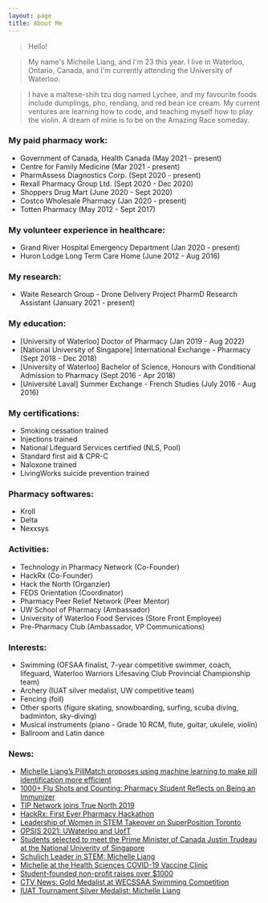 ```yaml
---
layout: page
title: About Me
---
```



> Hello!

> My name's Michelle Liang, and I'm 23 this year. I live in Waterloo, Ontario, Canada, and I'm currently attending the University of Waterloo. 

> I have a maltese-shih tzu dog named Lychee, and my favourite foods include dumplings, pho, rendang, and red bean ice cream. My current ventures are learning how to code, and teaching myself how to play the violin. A dream of mine is to be on the Amazing Race someday.


### My paid pharmacy work:

- Government of Canada, Health Canada (May 2021 - present)
- Centre for Family Medicine (Mar 2021 - present)
- PharmAssess Diagnostics Corp. (Sept 2020 - present)
- Rexall Pharmacy Group Ltd. (Sept 2020 - Dec 2020)
- Shoppers Drug Mart (June 2020 - Sept 2020)
- Costco Wholesale Pharmacy (Jan 2020 - present)
- Totten Pharmacy (May 2012 - Sept 2017)

### My volunteer experience in healthcare:

- Grand River Hospital Emergency Department (Jan 2020 - present)
- Huron Lodge Long Term Care Home (June 2012 - Aug 2016)

### My research:
- Waite Research Group - Drone Delivery Project PharmD Research Assistant (January 2021 - present)

### My education:

- [University of Waterloo] Doctor of Pharmacy (Jan 2019 - Aug 2022)
- [National University of Singapore] International Exchange - Pharmacy (Sept 2018 - Dec 2018)
- [University of Waterloo] Bachelor of Science, Honours with Conditional Admission to Pharmacy (Sept 2016 - Apr 2018)
- [Université Laval] Summer Exchange - French Studies (July 2016 - Aug 2016)

### My certifications:

- Smoking cessation trained
- Injections trained
- National Lifeguard Services certified (NLS, Pool)
- Standard first aid & CPR-C
- Naloxone trained
- LivingWorks suicide prevention trained

### Pharmacy softwares:
- Kroll
- Delta
- Nexxsys

### Activities:
- Technology in Pharmacy Network (Co-Founder)
- HackRx (Co-Founder)
- Hack the North (Organzier)
- FEDS Orientation (Coordinator)
- Pharmacy Peer Relief Network (Peer Mentor)
- UW School of Pharmacy (Ambassador)
- University of Waterloo Food Services (Store Front Employee)
- Pre-Pharmacy Club (Ambassador, VP Communications)

### Interests:
- Swimming (OFSAA finalist, 7-year competitive swimmer, coach, lifeguard, Waterloo Warriors Lifesaving Club Provincial Championship team)
- Archery (IUAT silver medalist, UW competitive team)
- Fencing (foil)
- Other sports (figure skating, snowboarding, surfing, scuba diving, badminton, sky-diving)
- Musical instruments (piano - Grade 10 RCM, flute, guitar, ukulele, violin)
- Ballroom and Latin dance

### News:
- [Michelle Liang’s PillMatch proposes using machine learning to make pill identification more efficient](https://uwaterloo.ca/pharmacy/news/michelle-liangs-pillmatch-proposes-using-machine-learning)  
- [1000+ Flu Shots and Counting: Pharmacy Student Reflects on Being an Immunizer](https://uwaterloo.ca/pharmacy/news/1000-flu-shots-and-counting-pharmacy-student-reflects-being)  
- [TIP Network joins True North 2019](https://uwaterloo.ca/pharmacy/news/pharmacy-students-join-technology-leaders-true-north)  
- [HackRx: ](https://uwaterloo.ca/pharmacy/news/hackrx-us-students-across-canada-invited-pharmacy-and)[First Ever Pharmacy Hackathon](https://uwaterloo.ca/pharmacy/news/hackrx-big-success-attendees-share-experiences-first)
- [Leadership of Women in STEM Takeover on SuperPosition Toronto](https://www.instagram.com/p/CJ2CcP4AqWW/)
- [OPSIS 2021: UWaterloo and UofT](https://pharmacy.utoronto.ca/news-announcements/ontario-pharmd-students-look-pharmacys-horizons-student-conference)  
- [Students selected to meet the Prime Minister of Canada Justin Trudeau at the National Univerity of Singapore](https://www.facebook.com/nus.singapore/videos/556982028082497/?__cft__[0]=AZVKz3ullWhAxUJUx7qr7n03mdwSe2f6Sdlx6lelUC1fAo3xruM-fCmnKqRuzI4t-R7t9wvohFl5uim9Rz9ruJ-io-aRYNpZIrlrbTMVMW67LHiLaFsWX0I4vJbl3zIIkQ_KMJRltHQOxUCzxOSCEm7a&__tn__=-UK-R)  
- [Schulich Leader in STEM: Michelle Liang](https://www.schulichleaders.com/michelle-liang)  
- [Michelle at the Health Sciences COVID-19 Vaccine Clinic](https://www.instagram.com/p/CPGSe0YAT5W/)  
- [Student-founded non-profit raises over $1000](https://twitter.com/SSS_sabres/status/741324382002384897)  
- [CTV News: Gold Medalist at WECSSAA Swimming Competition](https://windsor.ctvnews.ca/video?clipId=809961)  
- [IUAT Tournament Silver Medalist: Michelle Liang](http://archery.uwaterloo.ca/events.php)  